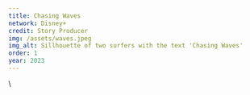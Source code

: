 ```yaml
---
title: Chasing Waves
network: Disney+
credit: Story Producer
img: /assets/waves.jpeg
img_alt: Sillhouette of two surfers with the text 'Chasing Waves'
order: 1
year: 2023
---
```


\\
